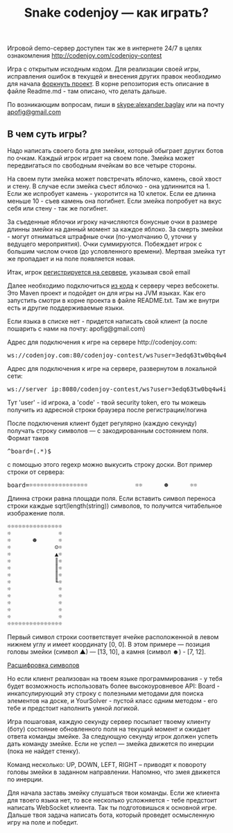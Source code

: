 <header class="entry-header">
<h1 class="entry-title">Snake codenjoy — как играть?</h1>
</header>

<div class="entry-content">
<div class="page-restrict-output">

<p>Игровой demo-сервер доступен так же в интернете 24/7
в целях ознакомления <a href="http://codenjoy.com/codenjoy-contest">
http://codenjoy.com/codenjoy-contest</a></p>

<p>Игра с открытым исходным кодом. Для реализации своей игры, исправления
ошибок в текущей и внесения других правок необходимо для начала
<a href="https://github.com/codenjoyme/codenjoy">форкнуть проект</a>.
В корне репозитория есть описание в файле Readme.md - там описано, что делать дальше.</p>

<p>По возникающим вопросам, пиши в <a href="skype:alexander.baglay">skype:alexander.baglay</a>
или на почту <a href="mailto:apofig@gmail.com">apofig@gmail.com</a></p>

<h2>В чем суть игры?</h2>

<p>Надо написать своего бота для змейки, который обыграет других
ботов по очкам. Каждый игрок играет на своем поле. Змейка может передвигаться
по свободным ячейкам во все четыре стороны.</p>

<p>На своем пути змейка может повстречать яблочко, камень, свой хвост и стену.
В случае если змейка съест яблочко - она удлиннится на 1. Если же испробует
камень - укоротится на 10 клеток. Если ее длинна меньше 10 - съев камень она погибнет.
Если змейка попробует на вкус себя или стену - так же погибнет.</p>

<p>За съеденные яблочки игроку начисляются бонусные очки в
размере длинны змейки на данный момент за каждое яблоко.
За смерть змейки - могут отниматься штрафные очки (по-умолчанию 0, уточни у ведущего мероприятия).
Очки суммируются. Побеждает игрок с большим числом очков (до условленного
времени). Мертвая змейка тут же пропадает и на поле появляется новая.</p>

<p>Итак, игрок <a href="/codenjoy-contest/register?gameName=snake">
регистрируется на сервере</a>, указывая свой email</p>

<p>Далее необходимо подключиться <a href="../../../resources/snake/user/clients.zip">из кода</a>
к серверу через вебсокеты. Это Maven проект и подойдет он для игры на JVM языках.
Как его запустить смотри в корне проекта в файле README.txt.
Там же внутри есть и другие поддерживаемые языки.</p>

<p>Если языка в списке нет - придется написать свой клиент (а после пошарить с нами на почту: apofig@gmail.com)</p>

<p>Адрес для подключения к игре на сервере http://codenjoy.com:</p>

<pre>ws://codenjoy.com:80/codenjoy-contest/ws?user=3edq63tw0bq4w4iem7nb&code=12345678901234567890</pre>

<p>Адрес для подключения к игре на сервере, развернутом в локальной сети:</p>

<pre>ws://server_ip:8080/codenjoy-contest/ws?user=3edq63tw0bq4w4iem7nb&code=12345678901234567890</pre>

<p>Тут 'user' - id игрока, a 'code' - твой security token, его ты можешь получить из адресной
строки браузера после регистрации/логина</p>

<p>После подключения клиент будет регулярно (каждую секунду) получать строку
символов — с закодированным состоянием поля. Формат таков</p>

<pre>^board=(.*)$</pre>

<p>с помощью этого regexp можно выкусить строку доски.
Вот пример строки от сервера:</p>

<pre>board=☼☼☼☼☼☼☼☼☼☼☼☼☼☼☼☼             ☼☼      ☻      ☼☼            ☺☼☼            ▲☼☼            ║☼☼            ║☼☼            ║☼☼            ╙☼☼             ☼☼             ☼☼             ☼☼             ☼☼             ☼☼☼☼☼☼☼☼☼☼☼☼☼☼☼☼</pre>

<p>Длинна строки равна площади поля. Если вставить символ переноса строки
каждые sqrt(length(string)) символов, то получится читабельное
изображение поля.</p>

<pre>☼☼☼☼☼☼☼☼☼☼☼☼☼☼☼
☼             ☼
☼      ☻      ☼
☼            ☺☼
☼            ▲☼
☼            ║☼
☼            ║☼
☼            ║☼
☼            ╙☼
☼             ☼
☼             ☼
☼             ☼
☼             ☼
☼             ☼
☼☼☼☼☼☼☼☼☼☼☼☼☼☼☼</pre>

<p>Первый символ строки соответствует ячейке расположенной в левом нижнем
углу и имеет координату [0, 0]. В этом примере — позиция головы змейки
(символ ▲) — [13, 10], а камня (символ ☻) - [7, 12].</p>

[Расшифровка символов](elements.md)

<p>Но если клиент реализован на твоем языке программирования -
у тебя будет возможность использовать более высокоуровневое API:
Board - инкапсулирующий эту строку с полезными методами для поиска элементов на доске, и
YourSolver - пустой класс одним методом - его тебе и предстоит наполнить умной логикой.</p>

<p>Игра пошаговая, каждую секунду сервер посылает твоему клиенту (боту)
состояние обновленного поля на текущий момент и ожидает ответа команды змейке.
За следующую секунду игрок должен успеть дать команду змейке.
Если не успел — змейка движется по инерции (пока не найдет стенку).</p>

<p>Команд несколько: UP, DOWN, LEFT, RIGHT – приводят к повороту головы
змейки в заданном направлении. Напомню, что змея движется по инерции.</p>

<p>Для начала заставь змейку слушаться твои команды. Если же клиента для твоего языка нет,
то все несколько усложняется - тебе предстоит написать WebSocket клиента.
Так ты подготовишься к основной игре. Дальше твоя задача написать бота,
который проведет осмысленную игру на поле и победит.</p>

</div>
</div>